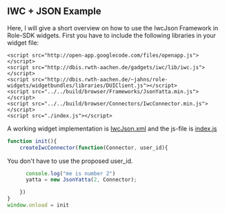 ## IWC + JSON Example
Here, I will give a short overview on how to use the IwcJson Framework in Role-SDK widgets.
First you have to include the following libraries in your widget file:
```
<script src="http://open-app.googlecode.com/files/openapp.js"></script>
<script src="http://dbis.rwth-aachen.de/gadgets/iwc/lib/iwc.js"></script>
<script src="http://dbis.rwth-aachen.de/~jahns/role-widgets/widgetbundles/libraries/DUIClient.js"></script>
<script src="../../build/browser/Frameworks/JsonYatta.min.js"></script>
<script src="../../build/browser/Connectors/IwcConnector.min.js"></script>
<script src="./index.js"></script>
```
A working widget implementation is [IwcJson.xml](./IwcJson.xml) and the js-file is [index.js](./index.js)


```js
function init(){
    createIwcConnector(function(Connector, user_id){
```


You don't have to use the proposed user_id.


```js
      console.log("me is number 2")
      yatta = new JsonYatta(2, Connector);

    })
}
window.onload = init
```
